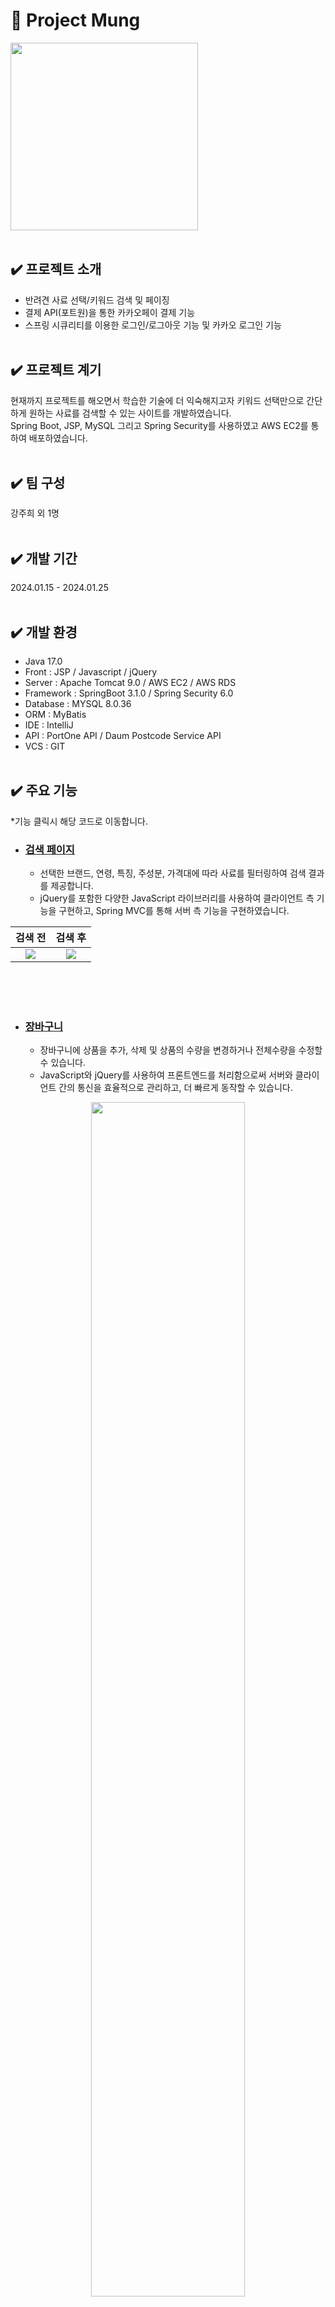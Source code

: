 # 🐶 Project Mung
<img src="https://github.com/zzheek/Project_Hitrip/assets/133830185/dae221b3-a1e5-4359-a0e4-ff7898ab301d" width="300">
<br><br>

## ✔️ 프로젝트 소개
- 반려견 사료 선택/키워드 검색 및 페이징 
- 결제 API(포트원)을 통한 카카오페이 결제 기능
- 스프링 시큐리티를 이용한 로그인/로그아웃 기능 및 카카오 로그인 기능
<br><br>

## ✔️ 프로젝트 계기
현재까지 프로젝트를 해오면서 학습한 기술에 더 익숙해지고자
키워드 선택만으로 간단하게 원하는 사료를 검색할 수 있는 사이트를 개발하였습니다.<br>
Spring Boot, JSP, MySQL 그리고 Spring Security를 사용하였고 AWS EC2를 통하여 배포하였습니다.
<br><br>

## ✔️ 팀 구성
강주희 외 1명
<br><br>

## ✔️ 개발 기간
2024.01.15 - 2024.01.25
<br><br>

## ✔️ 개발 환경
* Java 17.0
* Front : JSP / Javascript / jQuery
* Server : Apache Tomcat 9.0 / AWS EC2 / AWS RDS
* Framework : SpringBoot 3.1.0 / Spring Security 6.0
* Database : MYSQL 8.0.36
* ORM : MyBatis
* IDE : IntelliJ
* API : PortOne API / Daum Postcode Service API
* VCS : GIT
<br><br>

## ✔️ 주요 기능
*기능 클릭시 해당 코드로 이동합니다.

* ### <a href="https://github.com/zzheek/Project_Mung/blob/fa8857cbcdab2799f4d20f0a7599a3164616e5b3/src/main/java/com/project_mung/controller/DogController.java#L35-L118">검색 페이지</a>
  * 선택한 브랜드, 연령, 특징, 주성분, 가격대에 따라 사료를 필터링하여 검색 결과를 제공합니다.
  *  jQuery를 포함한 다양한 JavaScript 라이브러리를 사용하여 클라이언트 측 기능을 구현하고, Spring MVC를 통해 서버 측 기능을 구현하였습니다.


|<b>검색 전</b>|<b>검색 후</b>|
|:--:|:--:|
|<img src="https://github.com/zzheek/Project_Mung/assets/133830185/85172791-5ec5-4d1c-a73d-47c72410f09f">|<img src="https://github.com/zzheek/Project_Mung/assets/133830185/56bef86b-3bce-4f34-90bb-ac6a479931d9">|

<br><br><br>


* ### <a href="https://github.com/zzheek/Project_Mung/blob/main/src/main/java/com/project_mung/controller/CartController.java">장바구니</a>
  * 장바구니에 상품을 추가, 삭제 및 상품의 수량을 변경하거나 전체수량을 수정할 수 있습니다.
  * JavaScript와 jQuery를 사용하여 프론트엔드를 처리함으로써 서버와 클라이언트 간의 통신을 효율적으로 관리하고, 더 빠르게 동작할 수 있습니다.
 
<p align="center">
  <img src="https://github.com/zzheek/Project_Mung/assets/133830185/ecc13ae0-e3d0-4298-adb0-049e1c154f26" width="70%">
</p>
<br><br><br>


* ### <a href="https://github.com/zzheek/Project_Mung/blame/fa8857cbcdab2799f4d20f0a7599a3164616e5b3/src/main/webapp/WEB-INF/views/order/dogOrder.jsp#L230-L333">카카오페이 결제</a>
  * 포트원 API를 활용하여 카카오페이와의 결제 플로우를 구현하였습니다.
  * 결제가 성공한 경우, 해당 주문에 대한 정보를 데이터에 저장하여 주문 이력을 관리하고, 사용자에게 주문 정보를 제공할 수 있습니다.
 

<p align="center">
  <img src="https://github.com/zzheek/Project_Mung/assets/133830185/3d3b1363-53dc-4309-9a86-512206378a60" width="70%">
</p>
<br><br><br>


* ### <a href="https://github.com/zzheek/Project_Mung/blob/fa8857cbcdab2799f4d20f0a7599a3164616e5b3/src/main/java/com/project_mung/controller/OrderController.java#L122-L173">주문 내역 및 주문 상세</a>
  * 사용자 세션에서 사용자 정보를 가져오고, 해당 사용자의 주문 목록을 데이터베이스에서 조회합니다.<br>
  요청된 페이지에 해당하는 주문 목록을 추출하고, 모델에 추가하여 화면에 표시합니다.
  * 전체 주문 수를 계산하고, 페이지당 아이템 수를 설정하여 전체 페이지 수를 계산합니다.
 

|<b>주문 내역</b>|<b>주문 상세</b>|
|:--:|:--:|
|<img src="https://github.com/zzheek/Project_Mung/assets/133830185/454f8ab0-aeb3-426b-9ed3-294aa1fe814b">|<img src="https://github.com/zzheek/Project_Mung/assets/133830185/ccd8bfa6-1106-487c-979d-e88f572a268b">|

<br><br><br>


* ### <a href="https://github.com/zzheek/Project_Mung/blob/main/src/main/webapp/WEB-INF/views/user/delivery.jsp">배송지 관리 및 우편번호 API</a>
  * Daum 우편번호 서비스 API를 이용하여 사용자가 입력한 주소의 우편번호를 검색하고, 주소를 입력할 수 있습니다.
  * 배송지 관리를 클릭하면 Ajax를 사용하여 배송지 정보를 추가, 수정, 삭제할 때 비동기적으로 서버와 통신합니다.
 
<p align="center">
  <img src="https://github.com/zzheek/Project_Mung/assets/133830185/664c90e8-d41b-4364-b580-5cda14c95ce3" width="70%">
</p>    
<br><br><br>





## ✔️ 프로젝트 후기
Spring Boot, MyBatis, MySQL, Spring Security 등 이전에 경험한 기술들을 이번 프로젝트에서 다시 활용함으로써
그 활용법과 동작 원리에 대한 이해도가 높아졌습니다.<br><br>

Spring Boot와 MyBatis를 이용하여 데이터베이스와의 상호작용을 구현하는 과정에서, 
이전 프로젝트에서 쌓은 경험을 바탕으로 보다 효율적인 코드를 작성할 수 있었습니다. 
Spring Boot의 자동 설정과 MyBatis의 ORM 기능을 최대한 활용하여 개발 생산성을 높이고, 유지 보수성을 향상시켰습니다.<br><br>

MySQL 데이터베이스를 다루는 데에 있어서도 이전 경험이 큰 도움이 되었습니다. <br>
첫 프로젝트 때는 데이터베이스 설계에 대한 이해가 부족하여 마구잡이로 데이터베이스를 구성하였습니다. 
이로 인해 프로젝트 진행 중에 데이터베이스 구조를 수정하고, 불필요한 데이터를 삭제하는 등의 작업으로 인해 많은 시간을 투자해야 했습니다<br>
이전 경험을 통해 이번 프로젝트에서는 데이터베이스 설계, 쿼리 작성, 인덱싱 등을 통해 데이터베이스의 성능을 최적화하고, 
안정적인 데이터 관리를 목표로 하여 최대한 실현하였습니다.<br><br>

또한, 포트원(PortWine) 결제 API를 처음으로 사용했습니다.
이를 통해 외부 결제 시스템과의 연동 방법을 익히고, 실제 결제 프로세스를 구현하는 경험을 쌓을 수 있었습니다.<br><br>

이번 프로젝트 또한 팀원과 함께 Git을 이용하여 협업하며 Git 사용에 대한 숙련도를 향상시켰습니다. 
또한, AWS EC2를 활용하여 프로젝트를 배포함으로써 배포 프로세스에 대한 이해와 경험을 쌓을 수 있었습니다.






